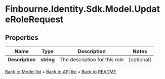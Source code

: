 # Finbourne.Identity.Sdk.Model.UpdateRoleRequest

## Properties

Name | Type | Description | Notes
------------ | ------------- | ------------- | -------------
**Description** | **string** | The description for this role | [optional] 

[Back to Model list](../README.md#documentation-for-models) &#8226; [Back to API list](../README.md#documentation-for-api-endpoints) &#8226; [Back to README](../README.md)

